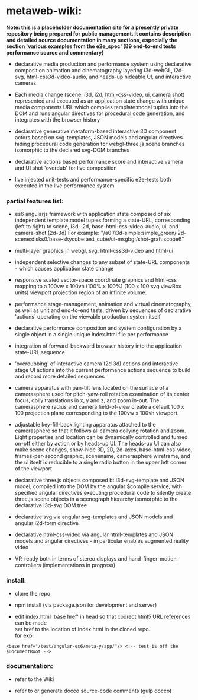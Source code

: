 # metaweb-wiki: 

**Note: this is a placeholder documentation site for a presently private repository being prepared for public management. It contains description and detailed source documentation in many sections, especially the section 'various examples from the e2e_spec' (89 end-to-end tests performance source and commentary)**  

* declarative media production and performance system using declarative composition animation and cinematography layering i3d-webGL, i2d-svg, html-css3d-video-audio, and heads-up hideable UI, and interactive cameras 

* Each media change (scene, i3d, i2d, html-css-video, ui, camera shot) represented and executed as an application state change with unique media components URL which compiles template:model tuples into the DOM and runs angular directives for procedural code generation, and integrates with the browser history

* declarative generative metaform-based interactive 3D component actors based on svg-templates, JSON models and angular directives hiding procedural code generation for webgl-three.js scene branches isomorphic to the declared svg-DOM branches

* declarative actions based performance score and interactive vamera and UI shot 'overdub' for live composition

* live injected unit-tests and performance-specific e2e-tests both executed in the live performance system



### partial features list:<br/>

* es6 angularjs framework with application state composed of six independent template:model tuples forming a state-URL, corresponding (left to right) to scene, i3d, i2d, base-html-css-video-audio, ui, and camera-shot (2d-3d) For example: "/a0:/i3d-simple:simple_green/i2d-scene:disks0/base-skycube:test_cube/ui-msgbg:/shot-graft:scope6"

* multi-layer graphics in webgl, svg, html-css3d-video and html-ui

* independent selective changes to any subset of state-URL components - which causes application state change

* responsive scaled vector-space coordinate graphics and html-css mapping to a 100vw x 100vh (100% x 100%) (100 x 100 svg viewBox units) viewport projection region of an infinite volume.

* performance stage-management, animation and virtual cinematography, as well as unit and end-to-end tests, driven by sequences of declarative 'actions' operating on the viewable production system itself

* declarative performance composition and system configuration by a single object in a single unique index.html file per performance

* integration of forward-backward browser history into the application state-URL sequence

* 'overdubbing' of interactive camera (2d 3d) actions and interactive stage UI actions into the current performance actions sequence to build and record more detailed sequences

* camera apparatus with pan-tilt lens located on the surface of a camerasphere used for pitch-yaw-roll rotation examination of its center focus, dolly translations in x, y and z, and zoom in-out. The camerasphere radius and camera field-of-view create a default 100 x 100 projection plane corresponding to the 100vw x 100vh viewport.

* adjustable key-fill-back lighting apparatus attached to the camerasphere so that it follows all camera dollying rotation and zoom. Light properties and location can be dynamically controlled and turned on-off either by action or by heads-up UI. The heads-up UI can also make scene changes, show-hide 3D, 2D, 2d-axes, base-html-css-video,
frames-per-second graphic, scenename, camerasphere wireframe, and the ui itself is reducible to a single radio button in the upper left corner of the viewport

* declarative three.js objects composed bt i3d-svg-template and JSON model, compiled into the DOM by the angular $compile service, with specified angular directives executing procedural code to silently create three.js scene objects in a scenegraph hierarchy isomorphic to the declarative i3d-svg DOM tree  

* declarative svg via angular svg-templates and JSON models and angular i2d-form directive 

* declarative html-css-video via angular html-templates and JSON models and angular directives - in particular enables augmented reality video

* VR-ready both in terms of stereo displays and hand-finger-motion controllers (implementations in progress)



### install:

* clone the repo

* npm install (via package.json for development and server)

* edit index.html 'base href' in head so that coorect html5 URL references can be made<br/>
set href to the location of index.html in the cloned repo. <br/>
for exp: <br/>
```
<base href="/test/angular-es6/meta-y/app/"/> <!-- test is off the $DocumentRoot -->
```


### documentation:

* refer to the Wiki

* refer to or generate docco source-code comments (gulp docco) 


